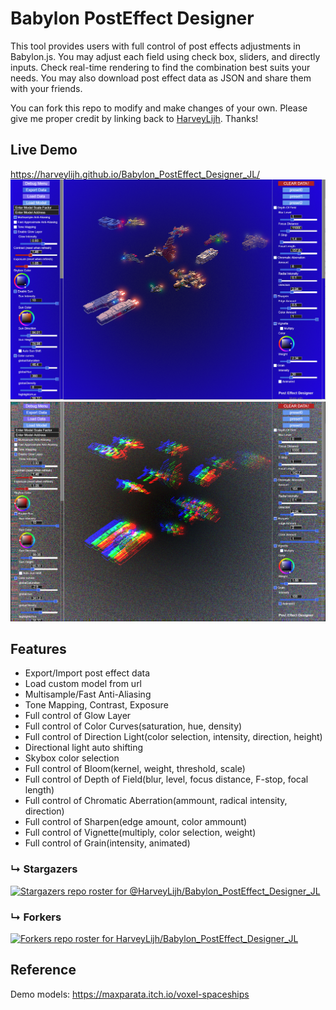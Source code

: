 
# Babylon PostEffect Designer 

This tool provides users with full control of post effects adjustments in Babylon.js. 
You may adjust each field using check box, sliders, and directly inputs. 
Check real-time rendering to find the combination best suits your needs.
You may also download post effect data as JSON and share them with your friends.

You can fork this repo to modify and make changes of your own. Please give me proper credit by linking back to [HarveyLijh](https://github.com/HarveyLijh). Thanks!

## Live Demo

https://harveylijh.github.io/Babylon_PostEffect_Designer_JL/
![screenshot](https://raw.githubusercontent.com/HarveyLijh/Babylon_PostEffect_Designer_JL/74bae1f990c117ebd1cae93a462ca2caf06ffb4e/Capture.PNG)
![screenshot](https://raw.githubusercontent.com/HarveyLijh/Babylon_PostEffect_Designer_JL/main/Capture2.PNG)

## Features

- Export/Import post effect data
- Load custom model from url
- Multisample/Fast Anti-Aliasing
- Tone Mapping, Contrast, Exposure
- Full control of Glow Layer
- Full control of Color Curves(saturation, hue, density)
- Full control of Direction Light(color selection, intensity, direction, height)
- Directional light auto shifting
- Skybox color selection
- Full control of Bloom(kernel, weight, threshold, scale)
- Full control of Depth of Field(blur, level, focus distance, F-stop, focal length)
- Full control of Chromatic Aberration(ammount, radical intensity, direction)
- Full control of Sharpen(edge amount, color ammount)
- Full control of Vignette(multiply, color selection, weight)
- Full control of Grain(intensity, animated)



### &#8627; Stargazers
[![Stargazers repo roster for @HarveyLijh/Babylon_PostEffect_Designer_JL](https://reporoster.com/stars/HarveyLijh/Babylon_PostEffect_Designer_JL)](https://github.com/HarveyLijh/Babylon_PostEffect_Designer_JL/stargazers)



### &#8627; Forkers
[![Forkers repo roster for HarveyLijh/Babylon_PostEffect_Designer_JL](https://reporoster.com/forks/HarveyLijh/Babylon_PostEffect_Designer_JL)](https://github.com/HarveyLijh/Babylon_PostEffect_Designer_JL/network/members)

## Reference
Demo models: https://maxparata.itch.io/voxel-spaceships
